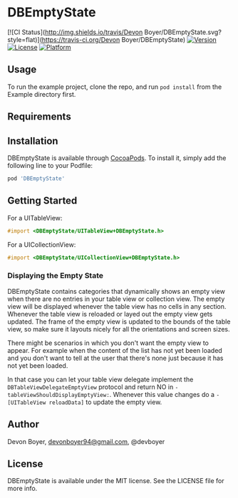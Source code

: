 # DBEmptyState

[![CI Status](http://img.shields.io/travis/Devon Boyer/DBEmptyState.svg?style=flat)](https://travis-ci.org/Devon Boyer/DBEmptyState)
[![Version](https://img.shields.io/cocoapods/v/DBEmptyState.svg?style=flat)](http://cocoapods.org/pods/DBEmptyState)
[![License](https://img.shields.io/cocoapods/l/DBEmptyState.svg?style=flat)](http://cocoapods.org/pods/DBEmptyState)
[![Platform](https://img.shields.io/cocoapods/p/DBEmptyState.svg?style=flat)](http://cocoapods.org/pods/DBEmptyState)

## Usage

To run the example project, clone the repo, and run `pod install` from the Example directory first.

## Requirements

## Installation

DBEmptyState is available through [CocoaPods](http://cocoapods.org). To install
it, simply add the following line to your Podfile:

```ruby
pod 'DBEmptyState'
```

## Getting Started

For a UITableView:

```objectiveC
#import <DBEmptyState/UITableView+DBEmptyState.h>
```
For a UICollectionView:

```objectiveC
#import <DBEmptyState/UICollectionView+DBEmptyState.h>
```

### Displaying the Empty State

DBEmptyState contains categories that dynamically shows an empty view when there are no entries in your table view or collection view. The empty view will be displayed whenever the table view has no cells in any section. Whenever the table view is reloaded or layed out the empty view gets updated. The frame of the empty view is updated to the bounds of the table view, so make sure it layouts nicely for all the orientations and screen sizes.

There might be scenarios in which you don't want the empty view to appear. For example when the content of the list has not yet been loaded and you don't want to tell at the user that there's none just because it has not yet been loaded.

In that case you can let your table view delegate implement the `DBTableViewDelegateEmptyView` protocol and return NO in `-tableViewShouldDisplayEmptyView:`. Whenever this value changes do a `-[UITableView reloadData]` to update the empty view.

## Author

Devon Boyer, devonboyer94@gmail.com, @devboyer

## License

DBEmptyState is available under the MIT license. See the LICENSE file for more info.

